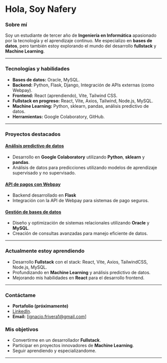 # Hola, Soy Nafery

### Sobre mí
Soy un estudiante de tercer año de **Ingeniería en Informática** apasionado por la tecnología y el aprendizaje continuo. Me especializo en **bases de datos**, pero también estoy explorando el mundo del desarrollo **fullstack** y **Machine Learning**.

---

### **Tecnologías y habilidades**
- **Bases de datos:** Oracle, MySQL.
- **Backend:** Python, Flask, Django, Integración de APIs externas (como Webpay).
- **Frontend:** React (aprendiendo), Vite, Tailwind CSS.
- **Fullstack en progreso:** React, Vite, Axios, Tailwind, Node.js, MySQL.
- **Machine Learning:** Python, sklearn, pandas, análisis predictivo de datos.
- **Herramientas:** Google Colaboratory, GitHub.

---

### **Proyectos destacados**
#### **[Análisis predictivo de datos](#)**
- Desarrollo en **Google Colaboratory** utilizando **Python**, **sklearn** y **pandas**.
- Análisis de datos para predicciones utilizando modelos de aprendizaje supervisado y no supervisado.

#### **[API de pagos con Webpay](#)**
- Backend desarrollado en **Flask**
- Integración con la API de Webpay para sistemas de pago seguros.

#### **[Gestión de bases de datos](#)**
- Diseño y optimización de sistemas relacionales utilizando **Oracle** y **MySQL**.
- Creación de consultas avanzadas para manejo eficiente de datos.

---

### **Actualmente estoy aprendiendo**
- Desarrollo **Fullstack** con el stack: React, Vite, Axios, TailwindCSS, Node.js, MySQL.
- Profundizando en **Machine Learning** y análisis predictivo de datos.
- Mejorando mis habilidades en **React** para el desarrollo frontend.

---

### **Contáctame**
- **Portafolio (próximamente)**
- [LinkedIn](https://www.linkedin.com/in/ignacio-fern).
- **Email:** [ignacio.frivera1@gmail.com]

### **Mis objetivos**
- Convertirme en un desarrollador **Fullstack**.
- Participar en proyectos innovadores de **Machine Learning**.
- Seguir aprendiendo y especializandome.

---

